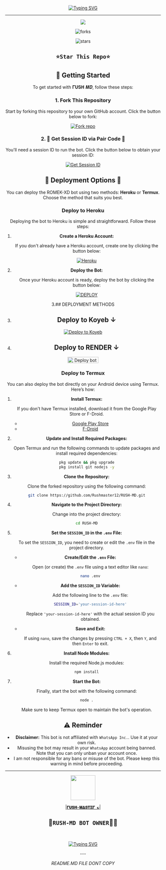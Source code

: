 <br>
 </p>
    <p align="center">
<a href="https://git.io/typing-svg"><img src="https://readme-typing-svg.demolab.com?font=EB+Garamond&weight=800&size=28&duration=4000&pause=1000&random=false&width=435&lines=WELCOME+TO+RUSH-MD;MULTI-DEVICE+WHATSAPP+BOT;DEVELOPED+BY+𝚪𝐔𝐒𝚮-𝚳𝚫𝐒𝚻𝚵𝚪☯️...❤️" alt="Typing SVG" /></a>

 
  
<div align="center">
</p

<hr>

<hr>
<p align="center">
<a href="https://github.com/Rushmaster12/RUSH-MD">
    <img src="https://cdn.ironman.my.id/i/5yp4s8.jpeg">
  </a>
 

![forks](https://img.shields.io/github/forks/Rushmaster12/RUSH-MD?label=Forks&style=social)

![stars](https://img.shields.io/github/stars/Rushmaster12/RUSH-MD?style=social)




## `⭐Star This Repo⭐`

## 🚀 Getting Started

To get started with 𝚪𝐔𝐒𝚮 𝑴𝑫, follow these steps:

### 1. Fork This Repository

Start by forking this repository to your own GitHub account. Click the button below to fork:

<a href='https://github.com/Rushmaster12/RUSH-MD/fork' target="_blank"><img alt='Fork repo' src='https://img.shields.io/badge/Fork This Repo-black?style=for-the-badge&logo=git&logoColor=white'/></a>

### 2. 🌟 Get Session ID via Pair Code 🌟

You'll need a session ID to run the bot. Click the button below to obtain your session ID:

<a href='https://professional-kitty-goutammallick516-86803e18.koyeb.app' target="_blank"><img alt='Get Session ID' src='https://img.shields.io/badge/Click here to get your session id-black?style=for-the-badge&logo=opencv&logoColor=red'/></a>

## 🤩 Deployment Options 🤩

You can deploy the ROMEK-XD bot using two methods: **Heroku** or **Termux**. Choose the method that suits you best.

### Deploy to Heroku 

Deploying the bot to Heroku is simple and straightforward. Follow these steps:

1. **Create a Heroku Account:**

   If you don't already have a Heroku account, create one by clicking the button below:

   <a href='https://signup.heroku.com/' target="_blank"><img alt='Heroku' src='https://img.shields.io/badge/-Create-black?style=for-the-badge&logo=heroku&logoColor=red'/></a>

2. **Deploy the Bot:**

   Once your Heroku account is ready, deploy the bot by clicking the button below:

   <a href='https://heroku.com/deploy' target="_blank"><img alt='DEPLOY' src='https://img.shields.io/badge/-DEPLOY-black?style=for-the-badge&logo=heroku&logoColor=red'/></a>

3.## DEPLOYMENT METHODS

3. ## Deploy to Koyeb ↓

[![Deploy to Koyeb](https://www.koyeb.com/static/images/deploy/button.svg)](https://app.koyeb.com/deploy?name=rush-md&type=git&repository=Rushmaster12%2FRUSH-MD&branch=RUSH&builder=dockerfile&env%5BAUTO_REACT%5D=true&env%5BAUTO_STATUS_SEEN%5D=true&env%5BSESSION_ID%5D=&ports=8000%3Bhttp%3B%2F)



4. ## Deploy to RENDER ↓

<a href="https://dashboard.render.com/" target="blank"><img align="center" src="https://telegra.ph/file/c15e952f017c10e12f431.jpg" width="100" height="20" alt="Deploy bot"/></a>


### Deploy to Termux

You can also deploy the bot directly on your Android device using Termux. Here’s how:

1. **Install Termux:**

   If you don't have Termux installed, download it from the Google Play Store or F-Droid.

   - [Google Play Store](https://play.google.com/store/apps/details?id=com.termux)
   - [F-Droid](https://f-droid.org/en/packages/com.termux/)

2. **Update and Install Required Packages:**

   Open Termux and run the following commands to update packages and install required dependencies:

   ```bash
   pkg update && pkg upgrade
   pkg install git nodejs -y
   ```

3. **Clone the Repository:**

   Clone the forked repository using the following command:

   ```bash
   git clone https://github.com/Rushmaster12/RUSH-MD.git
   ```

4. **Navigate to the Project Directory:**

   Change into the project directory:

   ```bash
   cd RUSH-MD
   ```

5. **Set the `SESSION_ID` in the `.env` File:**

   To set the `SESSION_ID`, you need to create or edit the `.env` file in the project directory.

   - **Create/Edit the `.env` File:**

     Open (or create) the `.env` file using a text editor like `nano`:

     ```bash
     nano .env
     ```

   - **Add the `SESSION_ID` Variable:**

     Add the following line to the `.env` file:

     ```bash
     SESSION_ID='your-session-id-here'
     ```

     Replace `'your-session-id-here'` with the actual session ID you obtained.

   - **Save and Exit:**

     If using `nano`, save the changes by pressing `CTRL + X`, then `Y`, and then `Enter` to exit.

6. **Install Node Modules:**

   Install the required Node.js modules:

   ```bash
   npm install
   ```

7. **Start the Bot:**

   Finally, start the bot with the following command:

   ```bash
   node .
   ```

   Make sure to keep Termux open to maintain the bot's operation.


## ⚠️ Reminder

- **Disclaimer:** This bot is not affiliated with `WhatsApp Inc.`. Use it at your own risk.
- Misusing the bot may result in your `WhatsApp` account being banned. Note that you can only unban your account once.
- I am not responsible for any bans or misuse of the bot. Please keep this warning in mind before proceeding.

---


<a href="https://github.com/Rushmaster12/"><img src="https://cdn.ironman.my.id/i/5yp4s8.jpeg" width=80 height=80></a>   

|**[`𝚪𝐔𝐒𝚮-𝚳𝚫𝐒𝚻𝚵𝚪 ☯️`](https://github.com/rushmaster12)**|

   ## 👑`RUSH-MD BOT OWNER`👨‍💻 
<br>
 </p>
    <p align="center"><a href="https://git.io/typing-svg"><img src="https://readme-typing-svg.demolab.com?font=EB+Garamond&weight=800&size=28&duration=4000&pause=1000&random=false&width=435&lines=THANKS+ALL+USE;MY+BOT+RUSH-MD" alt="Typing SVG" /></a>
<p>---



 
 *README.MD FILE DONT COPY </p>*
